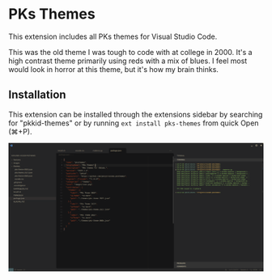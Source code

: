 # PKs Themes
This extension includes all PKs themes for Visual Studio Code.

This was the old theme I was tough to code with at college in 2000. It's a high
contrast theme primarily using reds with a mix of blues. I feel most would look
in horror at this theme, but it's how my brain thinks.

## Installation
This extension can be installed through the extensions sidebar by searching for
"pkkid-themes" or by running `ext install pks-themes` from quick Open (⌘+P).

![Python Example](https://raw.githubusercontent.com/pkkid/pks-themes-vscode/master/images/screenshot.png)

